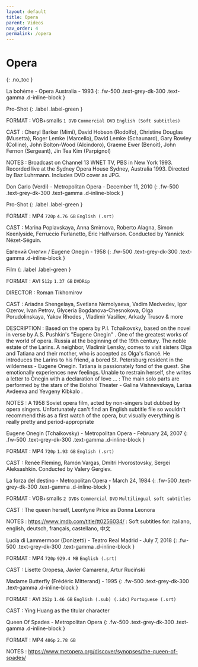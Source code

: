 ```yaml
---
layout: default
title: Opera
parent: Videos
nav_order: 4
permalink: /opera
---
```


# Opera
{: .no_toc }

La bohème - Opera Australia - 1993
{: .fw-500 .text-grey-dk-300 .text-gamma .d-inline-block }

Pro-Shot
{: .label .label-green }

FORMAT
: VOB+smalls `1 DVD` `Commercial DVD` `English (Soft subtitles)`

CAST
: Cheryl Barker (Mimì), David Hobson (Rodolfo), Christine Douglas (Musetta), Roger Lemke (Marcello), David Lemke (Schaunard), Gary Rowley (Colline), John Bolton-Wood (Alcindoro), Graeme Ewer (Benoit), John Fernon (Sergeant), Jin Tea Kim (Parpignol)

NOTES
: Broadcast on Channel 13 WNET TV, PBS in New York 1993. Recorded live at the Sydney Opera House Sydney, Australia 1993. Directed by Baz Luhrmann. Includes DVD cover as JPG.

Don Carlo (Verdi) - Metropolitan Opera -  December 11, 2010
{: .fw-500 .text-grey-dk-300 .text-gamma .d-inline-block }

Pro-Shot
{: .label .label-green }

FORMAT
: MP4 `720p` `4.76 GB` `English (.srt)`

CAST
: Marina Poplavskaya, Anna Smirnova, Roberto Alagna, Simon Keenlyside, Ferruccio Furlanetto, Eric Halfvarson. Conducted by Yannick Nézet-Séguin.

Евгений Онегин / Eugene Onegin - 1958
{: .fw-500 .text-grey-dk-300 .text-gamma .d-inline-block }

Film
{: .label .label-green }

FORMAT
: AVI `512p` `1.37 GB` `DVDRip`

DIRECTOR
: Roman Tikhomirov

CAST
: Ariadna Shengelaya, Svetlana Nemolyaeva, Vadim Medvedev, Igor Ozerov, Ivan Petrov, Glyceria Bogdanova-Chesnokova, Olga Porudolinskaya, Yakov Rhodes , Vladimir Vasiliev, Arkady Trusov & more

DESCRIPTION
: Based on the opera by P.I. Tchaikovsky, based on the novel in verse by A.S. Pushkin's "Eugene Onegin" . One of the greatest works of the world of opera. Russia at the beginning of the 19th century. The noble estate of the Larins. A neighbor, Vladimir Lensky, comes to visit sisters Olga and Tatiana and their mother, who is accepted as Olga's fiancé. He introduces the Larins to his friend, a bored St. Petersburg resident in the wilderness - Eugene Onegin. Tatiana is passionately fond of the guest. She emotionally experiences new feelings. Unable to restrain herself, she writes a letter to Onegin with a declaration of love ...
: The main solo parts are performed by the stars of the Bolshoi Theater - Galina Vishnevskaya, Larisa Avdeeva and Yevgeny Kibkalo .

NOTES
: A 1958 Soviet opera film, acted by non-singers but dubbed by opera singers. Unfortunately can't find an English subtitle file so wouldn't recommend this as a first watch of the opera, but visually everything is really pretty and period-appropriate

Eugene Onegin (Tchaikovsky) - Metropolitan Opera - February 24, 2007
{: .fw-500 .text-grey-dk-300 .text-gamma .d-inline-block }

FORMAT
: MP4 `720p` `1.93 GB` `English (.srt)`

CAST
: Renée Fleming, Ramón Vargas, Dmitri Hvorostovsky, Sergei Aleksashkin. Conducted by Valery Gergiev.

La forza del destino - Metropolitan Opera - March 24, 1984
{: .fw-500 .text-grey-dk-300 .text-gamma .d-inline-block }

FORMAT
: VOB+smalls `2 DVDs` `Commercial DVD` `Multilingual soft subtitles`

CAST
: The queen herself, Leontyne Price as Donna Leonora

NOTES
: <https://www.imdb.com/title/tt0256034/>
: Soft subtitles for: italiano, english, deutsch, français, castellano, 中文

Lucia di Lammermoor (Donizetti) - Teatro Real Madrid -  July 7, 2018
{: .fw-500 .text-grey-dk-300 .text-gamma .d-inline-block }

FORMAT
: MP4 `720p` `929.4 MB` `English (.srt)`

CAST
: Lisette Oropesa, Javier Camarena, Artur Ruciński

Madame Butterfly (Frédéric Mitterand) - 1995
{: .fw-500 .text-grey-dk-300 .text-gamma .d-inline-block }

FORMAT
: AVI `352p` `1.46 GB` `English (.sub) (.idx)` `Portuguese (.srt)`

CAST
: Ying Huang as the titular character

Queen Of Spades - Metropolitan Opera
{: .fw-500 .text-grey-dk-300 .text-gamma .d-inline-block }

FORMAT
: MP4 `486p` `2.78 GB`

NOTES
: <https://www.metopera.org/discover/synopses/the-queen-of-spades/>